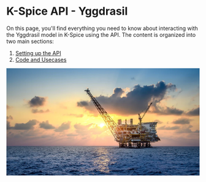 # K-Spice API - Yggdrasil

On this page, you'll find everything you need to know about interacting with the Yggdrasil model in K-Spice using the API. The content is organized into two main sections:

1. [Setting up the API](https://github.com/eryksiejka47/K-Spice-API-Yggdrasil/tree/d8577bc5b86a91a7dc8de0e752d7b43da7dce225/01.%20Setup)
2. [Code and Usecases](https://github.com/eryksiejka47/K-Spice-API-Yggdrasil/blob/2432150053db07c155a892e31da4f48dc8f40dea/02.%20Examples/README.md)


![cmd](https://github.com/eryksiejka47/K-Spice-API-Yggdrasil/blob/6e767070d359a18e75f583306ae713bbacef228a/images/yggdrasil_47.PNG)
